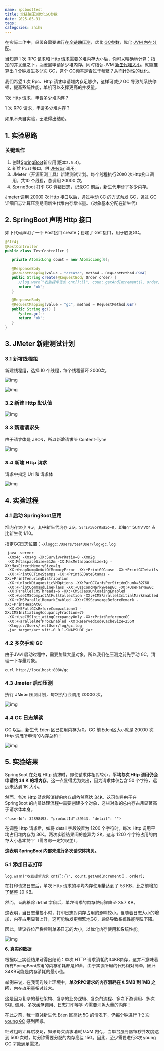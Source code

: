```yaml
---
name: rpcboottest
title: 全链路压测优化GC参数
date: 2025-05-31
tags: 
categories: zhihu
---
```




在实际工作中，经常会需要进行在[全链路压测](https://zhida.zhihu.com/search?content_id=693946600&content_type=Answer&match_order=1&q=全链路压测&zhida_source=entity)，优化 [GC参数](https://zhida.zhihu.com/search?content_id=693946600&content_type=Answer&match_order=1&q=GC参数&zhida_source=entity)，优化 [JVM 内存分配](https://zhida.zhihu.com/search?content_id=693946600&content_type=Answer&match_order=1&q=JVM+内存分配&zhida_source=entity)。

当知道 1 次 RPC 请求和 Http 请求需要的堆内存大小后，你可以精确地计算：指定的并发量之下，系统需申请多少堆内存。同时结合 JVM [新生代堆大小](https://zhida.zhihu.com/search?content_id=693946600&content_type=Answer&match_order=1&q=新生代堆大小&zhida_source=entity)，就能推算出 1 分钟发生多少次 GC，这个 [GC频率](https://zhida.zhihu.com/search?content_id=693946600&content_type=Answer&match_order=1&q=GC频率&zhida_source=entity)是否过于频繁？从而针对性的优化。

我们希望 1 次 Rpc、Http 请求申请堆内存足够少，这样可减少 GC 导致的系统停顿，提高系统性能，单机可以支撑更高的并发量。

1次 Http 请求，申请多少堆内存？

1 次 RPC 请求，申请多少堆内存？

如果不亲自实验，无法得出结论。

## **1. 实验思路**

### **关键动作**

1. 创建[SpringBoot](https://zhida.zhihu.com/search?content_id=693946600&content_type=Answer&match_order=1&q=SpringBoot&zhida_source=entity)新应用(版本`2.5.4`)。
2. 新增 Post 接口，供 [JMeter](https://zhida.zhihu.com/search?content_id=693946600&content_type=Answer&match_order=1&q=JMeter&zhida_source=entity) 调用。
3. JMeter（开源压测工具）新建测试计划。每个线程执行2000 次Http接口调用，共10 个线程，总调用 20000 次。
4. SpringBoot 打印 GC 详细日志，记录GC 前后，新生代申请了多少内存。

Jmeter 调用 20000 次 Http 接口以后，通过手动 GC 的方式触发 GC，通过 GC 详细日志计算压测期间新生代堆内存增长量。（对象基本分配在新生代）

## **2. SpringBoot 声明 Http 接口**

如下代码声明了一个 Post接口 create；创建了 Get 接口，用于触发GC。

```java
@Slf4j
@RestController
public class TestController {

   private AtomicLong count = new AtomicLong(0);

   @ResponseBody
   @RequestMapping(value = "create", method = RequestMethod.POST)
   public String create(@RequestBody Order order) {
      //log.warn("收到提单请求 cnt{}:{}", count.getAndIncrement(), order);
      return "ok";
   }

   @ResponseBody
   @RequestMapping(value = "gc", method = RequestMethod.GET)
   public String gc() {
      System.gc();
      return "ok";
   }
}
```

## **3. JMeter 新建测试计划**

### **3.1 新增线程组**

新建线程组，选择 10 个线程，每个线程循环 2000次。



![img](https://pub-9e727eae11e040a4aa2b1feedc2608d2.r2.dev/PicGo/v2-5d9d9fa448616508fa7a9c56f813e893_1440w.webp)



![img](https://pub-9e727eae11e040a4aa2b1feedc2608d2.r2.dev/PicGo/v2-ae94445a6a75a61e820a52e65df1dc54_1440w.webp)

### **3.2 新建 Http 默认值**

![img](https://pub-9e727eae11e040a4aa2b1feedc2608d2.r2.dev/PicGo/v2-64ba1f2c3a1eca7d2fa8a8bc63f210ad_1440w.webp)

### **3.3 新建请求头**

由于请求体是 JSON，所以新增请求头 Content-Type



![img](https://pub-9e727eae11e040a4aa2b1feedc2608d2.r2.dev/PicGo/v2-7510127e1f61c1f513e287c5907dec04_1440w.webp)

### **3.4 新建 Http 请求**

请求中指定 Url 和 请求体



![img](https://pub-9e727eae11e040a4aa2b1feedc2608d2.r2.dev/PicGo/v2-d6686ab8e643e3965a9090179e126511_1440w.webp)

## **4. 实验过程**

### **4.1 启动 SpringBoot应用**

堆内存大小 4G，其中新生代内存 2G。`SurivivorRadio=8`，即每个 Surivivor 占比新生代 1/10。

指定GC日志位置：`-Xloggc:/Users/testUser/log/gc.log`

```text
 java -server 
 -Xmx4g -Xms4g -XX:SurvivorRatio=8 -Xmn2g
 -XX:MetaspaceSize=512m -XX:MaxMetaspaceSize=1g -XX:MaxDirectMemorySize=1g 
 -XX:+HeapDumpOnOutOfMemoryError -XX:+PrintGCCause -XX:+PrintGCDetails 
 -XX:+PrintGCTimeStamps -XX:+PrintGCDateStamps -XX:+PrintTenuringDistribution 
 -XX:+UnlockDiagnosticVMOptions -XX:ParGCCardsPerStrideChunk=32768 
 -XX:+PrintCommandLineFlags -XX:+UseConcMarkSweepGC -XX:+UseParNewGC 
 -XX:ParallelCMSThreads=6 -XX:+CMSClassUnloadingEnabled 
 -XX:+UseCMSCompactAtFullCollection -XX:+CMSParallelInitialMarkEnabled 
 -XX:+CMSParallelRemarkEnabled -XX:+CMSScavengeBeforeRemark -XX:+PrintHeapAtGC 
 -XX:CMSFullGCsBeforeCompaction=1 -XX:CMSInitiatingOccupancyFraction=70 
 -XX:+UseCMSInitiatingOccupancyOnly -XX:+PrintReferenceGC  
 -XX:+ParallelRefProcEnabled -XX:ReservedCodeCacheSize=256M 
 -Xloggc:/Users/testUser/log/gc.log
 -jar target/activiti-0.0.1-SNAPSHOT.jar
```

### **4.2 多次手动 GC**

由于JVM 启动过程中，需要加载大量对象，所以我们在压测之前先手动 GC，清理一下存量对象。

```text
curl http://localhost:8080/gc
```

### **4.3 Jmeter 启动压测**

执行 JMeter压测计划，每次执行会调用 20000 次，

![img](https://pub-9e727eae11e040a4aa2b1feedc2608d2.r2.dev/PicGo/v2-01e19093ebe98a61a006882fd7ab05d2_1440w.webp)

### **4.4 GC 日志解读**

GC 以后，新生代 Eden 区已使用内存为 0。GC 前 Eden区大小就是 20000 次 Http 调用所申请的内存总和！



![img](https://pub-9e727eae11e040a4aa2b1feedc2608d2.r2.dev/PicGo/v2-184e3d1df97081f9ae9b757c14d7b333_1440w.webp)

## **5. 实验结果**

SpringBoot 在处理 Http 请求时，即使请求体相对较小，**平均每次 Http 调用仍会申请约 34 K 的堆内存**。这一点显得尤为突出，因为请求体仅包含 50 个字符，远远未达到 1K 大小。

然而，每次 Http 请求所消耗的内存却依然高达 34K。这可能是由于在 SpringBoot 的内部处理流程中需要创建多个对象，这些对象的总内存占用显著高于请求体本身。

```text
{"userId": 32898493, "productId":39043, "detail": ""}
```

在调整 Http 请求后，如将 detail 字段设置为 1200 个字符时，每次 Http 调用平均占用堆内存为 36K。两次实验结果间的差异为 2K，这与 1200 个字符占用的内存大小基本持平（需考虑一定的误差）。

**这表明 SpringBoot 内部未进行多次请求体拷贝。**

### **5.1 添加日志打印**

```text
log.warn("收到提单请求 cnt{}:{}", count.getAndIncrement(), order);
```

在打印请求日志后，单次 Http 请求的平均内存使用量达到了 56 KB，比之前增加了整整 20 KB。

然而，当我移除 detail 字段后，单次请求的内存使用骤降至 35.7 KB。

这表明，当日志量较小时，打印日志对内存占用的影响较小。但随着日志大小的增加，内存占用显著上升，这可能触发更频繁地GC，最终导致系统性能明显下降。

因此，建议各位严格控制单条日志的大小，以优化内存使用和系统性能。

![img](https://pub-9e727eae11e040a4aa2b1feedc2608d2.r2.dev/PicGo/v2-3602e22b4df0e789f597d9d5400defb9_1440w.webp)

**6. 真实的数据**

根据以上实验结果可得出结论：单次 HTTP 请求消耗约34KB内存，这并不意味着所有SpringBoot应用的内存消耗都是如此。由于实验所用的代码相对简单，因此34KB可能是内存消耗的最小值。

举例来说，在我司的线上环境中，**单次RPC请求的内存消耗在 0.5MB 到 1MB 之间**，内存占用量相对较大。

这是因为复杂的基础架构、复杂的业务逻辑、复杂的流程、多次下游调用、多次SQL 调用、多次缓存调用、日志打印等等 均需要消耗大量的内存！

在此之前，我一直对新生代 Eden 区高达 5G 的情况下，仍每分钟进行 1-2 次 [young GC](https://zhida.zhihu.com/search?content_id=693946600&content_type=Answer&match_order=1&q=young+GC&zhida_source=entity) 感到困惑。

经过粗略计算后发现，如果每次请求消耗 0.5M 内存，当单台服务器每秒并发度达到 500 次时，每分钟需要分配的内存高达 15G。因此，至少需要进行3次 young GC 才能满足需求。